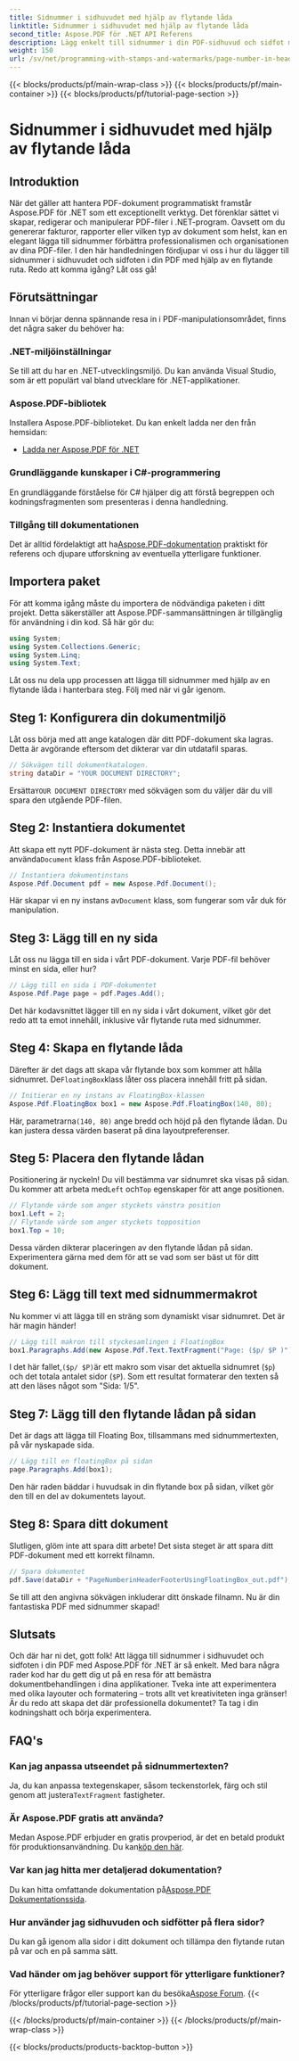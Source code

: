 ```yaml
---
title: Sidnummer i sidhuvudet med hjälp av flytande låda
linktitle: Sidnummer i sidhuvudet med hjälp av flytande låda
second_title: Aspose.PDF för .NET API Referens
description: Lägg enkelt till sidnummer i din PDF-sidhuvud och sidfot med hjälp av en flytande låda med Aspose.PDF för .NET i denna steg-för-steg handledning.
weight: 150
url: /sv/net/programming-with-stamps-and-watermarks/page-number-in-header-footer-using-floating-box/
---
```


{{< blocks/products/pf/main-wrap-class >}}
{{< blocks/products/pf/main-container >}}
{{< blocks/products/pf/tutorial-page-section >}}

# Sidnummer i sidhuvudet med hjälp av flytande låda

## Introduktion

När det gäller att hantera PDF-dokument programmatiskt framstår Aspose.PDF för .NET som ett exceptionellt verktyg. Det förenklar sättet vi skapar, redigerar och manipulerar PDF-filer i .NET-program. Oavsett om du genererar fakturor, rapporter eller vilken typ av dokument som helst, kan en elegant lägga till sidnummer förbättra professionalismen och organisationen av dina PDF-filer. I den här handledningen fördjupar vi oss i hur du lägger till sidnummer i sidhuvudet och sidfoten i din PDF med hjälp av en flytande ruta. Redo att komma igång? Låt oss gå!

## Förutsättningar

Innan vi börjar denna spännande resa in i PDF-manipulationsområdet, finns det några saker du behöver ha:

### .NET-miljöinställningar
Se till att du har en .NET-utvecklingsmiljö. Du kan använda Visual Studio, som är ett populärt val bland utvecklare för .NET-applikationer.

### Aspose.PDF-bibliotek
Installera Aspose.PDF-biblioteket. Du kan enkelt ladda ner den från hemsidan:

- [Ladda ner Aspose.PDF för .NET](https://releases.aspose.com/pdf/net/)

### Grundläggande kunskaper i C#-programmering
En grundläggande förståelse för C# hjälper dig att förstå begreppen och kodningsfragmenten som presenteras i denna handledning.

### Tillgång till dokumentationen
 Det är alltid fördelaktigt att ha[Aspose.PDF-dokumentation](https://reference.aspose.com/pdf/net/) praktiskt för referens och djupare utforskning av eventuella ytterligare funktioner.

## Importera paket

För att komma igång måste du importera de nödvändiga paketen i ditt projekt. Detta säkerställer att Aspose.PDF-sammansättningen är tillgänglig för användning i din kod. Så här gör du:

```csharp
using System;
using System.Collections.Generic;
using System.Linq;
using System.Text;
```

Låt oss nu dela upp processen att lägga till sidnummer med hjälp av en flytande låda i hanterbara steg. Följ med när vi går igenom.

## Steg 1: Konfigurera din dokumentmiljö

Låt oss börja med att ange katalogen där ditt PDF-dokument ska lagras. Detta är avgörande eftersom det dikterar var din utdatafil sparas.

```csharp
// Sökvägen till dokumentkatalogen.
string dataDir = "YOUR DOCUMENT DIRECTORY";
```

 Ersätta`YOUR DOCUMENT DIRECTORY` med sökvägen som du väljer där du vill spara den utgående PDF-filen.

## Steg 2: Instantiera dokumentet

 Att skapa ett nytt PDF-dokument är nästa steg. Detta innebär att använda`Document` klass från Aspose.PDF-biblioteket.

```csharp
// Instantiera dokumentinstans
Aspose.Pdf.Document pdf = new Aspose.Pdf.Document();
```
 Här skapar vi en ny instans av`Document` klass, som fungerar som vår duk för manipulation.

## Steg 3: Lägg till en ny sida

Låt oss nu lägga till en sida i vårt PDF-dokument. Varje PDF-fil behöver minst en sida, eller hur?

```csharp
// Lägg till en sida i PDF-dokumentet
Aspose.Pdf.Page page = pdf.Pages.Add();
```
Det här kodavsnittet lägger till en ny sida i vårt dokument, vilket gör det redo att ta emot innehåll, inklusive vår flytande ruta med sidnummer.

## Steg 4: Skapa en flytande låda

 Därefter är det dags att skapa vår flytande box som kommer att hålla sidnumret. De`FloatingBox`klass låter oss placera innehåll fritt på sidan.

```csharp
// Initierar en ny instans av FloatingBox-klassen
Aspose.Pdf.FloatingBox box1 = new Aspose.Pdf.FloatingBox(140, 80);
```
 Här, parametrarna`(140, 80)` ange bredd och höjd på den flytande lådan. Du kan justera dessa värden baserat på dina layoutpreferenser.

## Steg 5: Placera den flytande lådan

 Positionering är nyckeln! Du vill bestämma var sidnumret ska visas på sidan. Du kommer att arbeta med`Left` och`Top` egenskaper för att ange positionen.

```csharp
// Flytande värde som anger styckets vänstra position
box1.Left = 2;
// Flytande värde som anger styckets topposition
box1.Top = 10;
```
Dessa värden dikterar placeringen av den flytande lådan på sidan. Experimentera gärna med dem för att se vad som ser bäst ut för ditt dokument.

## Steg 6: Lägg till text med sidnummermakrot

Nu kommer vi att lägga till en sträng som dynamiskt visar sidnumret. Det är här magin händer!

```csharp
// Lägg till makron till styckesamlingen i FloatingBox
box1.Paragraphs.Add(new Aspose.Pdf.Text.TextFragment("Page: ($p/ $P )"));
```
 I det här fallet,`($p/ $P)`är ett makro som visar det aktuella sidnumret (`$p`) och det totala antalet sidor (`$P`). Som ett resultat formaterar den texten så att den läses något som "Sida: 1/5".

## Steg 7: Lägg till den flytande lådan på sidan

Det är dags att lägga till Floating Box, tillsammans med sidnummertexten, på vår nyskapade sida.

```csharp
// Lägg till en floatingBox på sidan
page.Paragraphs.Add(box1);
```
Den här raden bäddar i huvudsak in din flytande box på sidan, vilket gör den till en del av dokumentets layout. 

## Steg 8: Spara ditt dokument

Slutligen, glöm inte att spara ditt arbete! Det sista steget är att spara ditt PDF-dokument med ett korrekt filnamn.

```csharp
// Spara dokumentet
pdf.Save(dataDir + "PageNumberinHeaderFooterUsingFloatingBox_out.pdf");
```
Se till att den angivna sökvägen inkluderar ditt önskade filnamn. Nu är din fantastiska PDF med sidnummer skapad! 

## Slutsats

Och där har ni det, gott folk! Att lägga till sidnummer i sidhuvudet och sidfoten i din PDF med Aspose.PDF för .NET är så enkelt. Med bara några rader kod har du gett dig ut på en resa för att bemästra dokumentbehandlingen i dina applikationer. Tveka inte att experimentera med olika layouter och formatering – trots allt vet kreativiteten inga gränser! Är du redo att skapa det där professionella dokumentet? Ta tag i din kodningshatt och börja experimentera.

## FAQ's

### Kan jag anpassa utseendet på sidnummertexten?  
 Ja, du kan anpassa textegenskaper, såsom teckenstorlek, färg och stil genom att justera`TextFragment` fastigheter.

### Är Aspose.PDF gratis att använda?  
 Medan Aspose.PDF erbjuder en gratis provperiod, är det en betald produkt för produktionsanvändning. Du kan[köp den här](https://purchase.aspose.com/buy).

### Var kan jag hitta mer detaljerad dokumentation?  
 Du kan hitta omfattande dokumentation på[Aspose.PDF Dokumentationssida](https://reference.aspose.com/pdf/net/).

### Hur använder jag sidhuvuden och sidfötter på flera sidor?  
Du kan gå igenom alla sidor i ditt dokument och tillämpa den flytande rutan på var och en på samma sätt.

### Vad händer om jag behöver support för ytterligare funktioner?  
För ytterligare frågor eller support kan du besöka[Aspose Forum](https://forum.aspose.com/c/pdf/10).
{{< /blocks/products/pf/tutorial-page-section >}}

{{< /blocks/products/pf/main-container >}}
{{< /blocks/products/pf/main-wrap-class >}}

{{< blocks/products/products-backtop-button >}}
